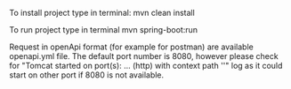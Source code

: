 To install project type in terminal: mvn clean install

To run project type in terminal mvn spring-boot:run

Request in openApi format (for example for postman) are available openapi.yml file.
The default port number is 8080, however please check for "Tomcat started on port(s): ... (http) with context path ''" log as it could start on other port if 8080 is not available.


